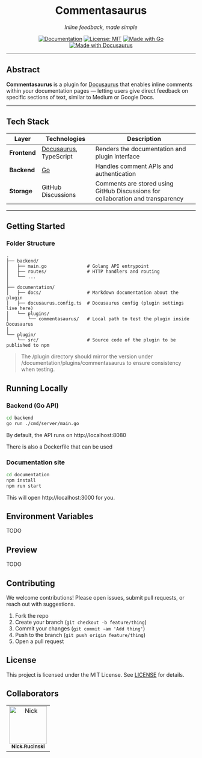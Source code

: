 <div align="center">

# Commentasaurus

_Inline feedback, made simple_

[![Documentation](https://img.shields.io/badge/📚-Documentation-brightgreen)](https://commentasaurus.nickrucinski.com/)
[![License: MIT](https://img.shields.io/badge/License-MIT-blue.svg)](https://github.com/NicholasRucinski/Commentasaurus/blob/main/LICENCE.md)
[![Made with Go](https://img.shields.io/badge/Backend-Go-00ADD8?logo=go)](https://go.dev/)
[![Made with Docusaurus](https://img.shields.io/badge/Frontend-Docusaurus-3E5EB1?logo=docusaurus)](https://docusaurus.io/)

</div>

---

## Abstract

**Commentasaurus** is a plugin for [Docusaurus](https://docusaurus.io/) that enables inline comments within your documentation pages — letting users give direct feedback on specific sections of text, similar to Medium or Google Docs.

---

## Tech Stack

| Layer        | Technologies                                     | Description                                                                     |
| ------------ | ------------------------------------------------ | ------------------------------------------------------------------------------- |
| **Frontend** | [Docusaurus](https://docusaurus.io/), TypeScript | Renders the documentation and plugin interface                                  |
| **Backend**  | [Go](https://go.dev/)                            | Handles comment APIs and authentication                                         |
| **Storage**  | GitHub Discussions                               | Comments are stored using GitHub Discussions for collaboration and transparency |

---

## Getting Started

### Folder Structure

```text
.
├── backend/
│   ├── main.go               # Golang API entrypoint
│   ├── routes/               # HTTP handlers and routing
│   └── ...
│
├── documentation/
│   ├── docs/                 # Markdown documentation about the plugin
│   ├── docusaurus.config.ts  # Docusaurus config (plugin settings live here)
│   └── plugins/
│       └── commentasaurus/   # Local path to test the plugin inside Docusaurus
│
└── plugin/
    └── src/                  # Source code of the plugin to be published to npm
```

> The /plugin directory should mirror the version under /documentation/plugins/commentasaurus to ensure consistency when testing.

## Running Locally

### Backend (Go API)

```bash
cd backend
go run ./cmd/server/main.go
```

By default, the API runs on http://localhost:8080

There is also a Dockerfile that can be used

### Documentation site

```bash
cd documentation
npm install
npm run start
```

This will open http://localhost:3000 for you.

## Environment Variables

TODO

## Preview

TODO

## Contributing

We welcome contributions! Please open issues, submit pull requests, or reach out with suggestions.

1. Fork the repo
2. Create your branch (`git checkout -b feature/thing`)
3. Commit your changes (`git commit -am 'Add thing'`)
4. Push to the branch (`git push origin feature/thing`)
5. Open a pull request

## License

This project is licensed under the MIT License. See [LICENSE](https://github.com/NicholasRucinski/Commentasaurus/blob/main/LICENCE.md) for details.

## Collaborators

[//]: # " readme: collaborators -start "

<table>
<tr>
    <td align="center">
        <a href="https://github.com/NicholasRucinski">
            <img src="https://avatars.githubusercontent.com/u/48574032?v=4" width="100;" alt="Nick"/>
            <br />
            <sub><b>Nick Rucinski</b></sub>
        </a>
    </td>
</tr>
</table>

[//]: # " readme: collaborators -end "
